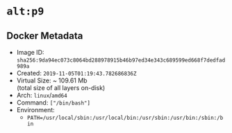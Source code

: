 # `alt:p9`

## Docker Metadata

- Image ID: `sha256:9da94ec073c8064bd288978915b46b97ed34e343c689599ed668f7dedfad989a`
- Created: `2019-11-05T01:19:43.782686836Z`
- Virtual Size: ~ 109.61 Mb  
  (total size of all layers on-disk)
- Arch: `linux`/`amd64`
- Command: `["/bin/bash"]`
- Environment:
  - `PATH=/usr/local/sbin:/usr/local/bin:/usr/sbin:/usr/bin:/sbin:/bin`
